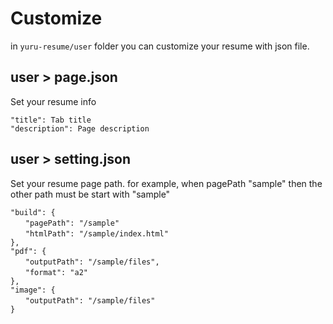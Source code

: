 # Customize
in `yuru-resume/user` folder you can customize your resume with json file.

## user > page.json
Set your resume info  

```
"title": Tab title  
"description": Page description
```

## user > setting.json
Set your resume page path. for example, when pagePath "sample" then the other path must be start with "sample"   
```　  
"build": {  
　　"pagePath": "/sample"    
　　"htmlPath": "/sample/index.html"  
},  
"pdf": {  
　　"outputPath": "/sample/files",  
　　"format": "a2"  
},  
"image": {  
　　"outputPath": "/sample/files"  
}
```